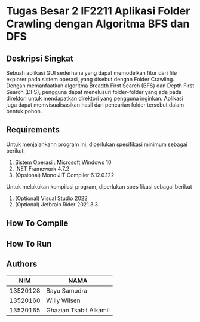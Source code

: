 # Tugas Besar 2 IF2211 Aplikasi Folder Crawling dengan Algoritma BFS dan DFS

## Deskripsi Singkat
Sebuah aplikasi GUI sederhana yang dapat memodelkan fitur dari file explorer pada sistem operasi, yang disebut dengan Folder Crawling. Dengan memanfaatkan algoritma Breadth First Search (BFS) dan Depth First Search (DFS), pengguna dapat menelusuri folder-folder yang ada pada direktori untuk mendapatkan direktori yang pengguna inginkan. Aplikasi juga dapat memvisualisasikan hasil dari pencarian folder tersebut dalam bentuk pohon.

## Requirements

Untuk menjalankann program ini, diperlukan spesifikasi minimum sebagai berikut:
1. Sistem Operasi : Microsoft Windows 10
2. .NET Framework 4.7.2
3. (Opsional) Mono JIT Compiler 6.12.0.122

Untuk melakukan kompilasi program, diperlukan spesifikasi sebagai berikut
1. (Optional) Visual Studio 2022
2. (Optional) Jetbrain Rider 2021.3.3

## How To Compile

## How To Run

## Authors
| NIM      | NAMA                   |
|----------|------------------------|
| 13520128 | Bayu Samudra           | 
| 13520160 | Willy Wilsen           | 
| 13520165 | Ghazian Tsabit Alkamil |
